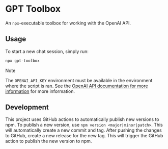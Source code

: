 # GPT Toolbox

An `npx`-executable toolbox for working with the OpenAI API.

## Usage

To start a new chat session, simply run:

```sh
npx gpt-toolbox
```

> [!NOTE]
> The `OPENAI_API_KEY` environment must be available in the environment where the script is ran. See the [OpenAI API documentation for more information](https://platform.openai.com/docs/quickstart?context=node) for more information.

## Development

This project uses GitHub actions to automatically publish new versions to npm. To publish a new version, use `npm version <major|minor|patch>`. This will automatically create a new commit and tag. After pushing the changes to GitHub, create a new release for the new tag. This will trigger the GitHub action to publish the new version to npm.
